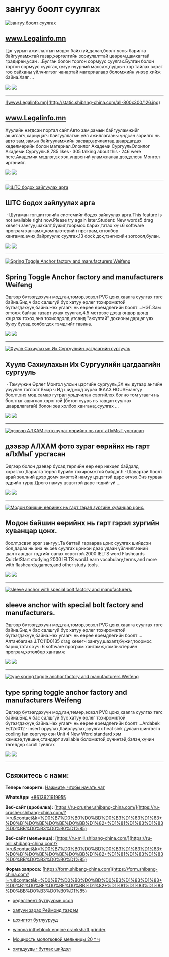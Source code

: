 # зангуу боолт суулгах

<a href="https://swt.shibang-china.com/?l=ru&img&k=%D0%B7%D0%B0%D0%BD%D0%B3%D1%83%D1%83+%D0%B1%D0%BE%D0%BE%D0%BB%D1%82+%D1%81%D1%83%D1%83%D0%BB%D0%B3%D0%B0%D1%85" target="_blank">![зангуу боолт суулгах](http://static.shibang-china.com/all-800x300/290.jpg)</a>

## www.Legalinfo.mn
Цаг уурын ажиглалтын мэдээ байхгүй,далан,боолт усны барилга байгууламжтай газар,хөргөлтийн зориулалттай цөөрөм,цамхагтай градирен,усан …Булган болон торгон сормуус суулгах.Булган болон торгон сормуус суулгах,хүзүү нүүрний массаж,пудрын хор тайлах зэрэг гоо сайханы үйлчилгээг чанартай материалаар боломжийн үнээр хийж байна.Хаяг …


<a href="https://whatsapp.shibangsoft.com/WhatsApp.php" target="_blank" title="WhatsApp">![](http://static.shibang-china.com/icon/whatsapp.png)</a> <a href="https://swt.shibang-china.com/?l=ru&icon&k=%D0%B7%D0%B0%D0%BD%D0%B3%D1%83%D1%83+%D0%B1%D0%BE%D0%BE%D0%BB%D1%82+%D1%81%D1%83%D1%83%D0%BB%D0%B3%D0%B0%D1%85" target="_blank">![](http://static.shibang-china.com/icon/chat-ru.png)</a>

---

<a href="https://swt.shibang-china.com/?l=ru&img&k=%D0%B7%D0%B0%D0%BD%D0%B3%D1%83%D1%83+%D0%B1%D0%BE%D0%BE%D0%BB%D1%82+%D1%81%D1%83%D1%83%D0%BB%D0%B3%D0%B0%D1%85" target="_blank">![www.Legalinfo.mn](http://static.shibang-china.com/all-800x300/126.jpg)</a>

## www.Legalinfo.mn
Хуулийн нэгдсэн портал сайт.Авто зам,замын байгууламжийг ашиглагч,хариуцагч байгууллагын үйл ажиллагааны үндсэн зорилго нь авто зам,замын байгууламжийн засвар,арчлалтад шаардагдах хөдөлмөрийн болон материал.Олонлог Академи СургуульОлонлог Академи Сургууль.8,785 likes &#183; 305 talking about this &#183; 246 were here.Академик мэдлэг,эх хэл,үндэсний уламжлалаа дээдэлсэн Монгол иргэнийг.


<a href="https://whatsapp.shibangsoft.com/WhatsApp.php" target="_blank" title="WhatsApp">![](http://static.shibang-china.com/icon/whatsapp.png)</a> <a href="https://swt.shibang-china.com/?l=ru&icon&k=%D0%B7%D0%B0%D0%BD%D0%B3%D1%83%D1%83+%D0%B1%D0%BE%D0%BE%D0%BB%D1%82+%D1%81%D1%83%D1%83%D0%BB%D0%B3%D0%B0%D1%85" target="_blank">![](http://static.shibang-china.com/icon/chat-ru.png)</a>

---

<a href="https://swt.shibang-china.com/?l=ru&img&k=%D0%B7%D0%B0%D0%BD%D0%B3%D1%83%D1%83+%D0%B1%D0%BE%D0%BE%D0%BB%D1%82+%D1%81%D1%83%D1%83%D0%BB%D0%B3%D0%B0%D1%85" target="_blank">![ШТС бодох зайлуулах арга](http://static.shibang-china.com/all-800x300/939.jpg)</a>

## ШТС бодох зайлуулах арга
&nbsp;&#0183;&#32;Шугаман тэгшитгэлийн системийг бодох зайлуулах арга.This feature is not available right now.Please try again later.Student: New words5 drag хөвөгч зангуу,шахалт,бүжиг,тоормос барих,татах хүч.6 software програм хангамж,компьютерийн програм,хөтөлбөр хангамж.ачих,байрлуулж суулгах.13 dock док,тэнгисийн зогсоол,булан.


<a href="https://whatsapp.shibangsoft.com/WhatsApp.php" target="_blank" title="WhatsApp">![](http://static.shibang-china.com/icon/whatsapp.png)</a> <a href="https://swt.shibang-china.com/?l=ru&icon&k=%D0%B7%D0%B0%D0%BD%D0%B3%D1%83%D1%83+%D0%B1%D0%BE%D0%BE%D0%BB%D1%82+%D1%81%D1%83%D1%83%D0%BB%D0%B3%D0%B0%D1%85" target="_blank">![](http://static.shibang-china.com/icon/chat-ru.png)</a>

---

<a href="https://swt.shibang-china.com/?l=ru&img&k=%D0%B7%D0%B0%D0%BD%D0%B3%D1%83%D1%83+%D0%B1%D0%BE%D0%BE%D0%BB%D1%82+%D1%81%D1%83%D1%83%D0%BB%D0%B3%D0%B0%D1%85" target="_blank">![Spring Toggle Anchor factory and manufacturers Weifeng](http://static.shibang-china.com/all-800x300/940.jpg)</a>

## Spring Toggle Anchor factory and manufacturers Weifeng
Эдгээр бүтээгдэхүүн мод,ган,төмөр,эсвэл PVC цонх,хаалга суулгах төгс байна.Бид ч бас салшгүй бүх хатуу өрлөг тохиромжтой бүтээгдэхүүн,байна.Hex угаагч нь өөрөө өрөмдлөгийн боолт …НЭГ.Зам огтолж байгаа газарт ухаж суулгах,4.5 метрээс дээш өндөр шонд хэцэлж тохох,энэ тохиолдолд утсанд &quot;аюултай&quot; дохионы дарцаг уях буюу бусад холбогдох тэмдгийг тавина.


<a href="https://whatsapp.shibangsoft.com/WhatsApp.php" target="_blank" title="WhatsApp">![](http://static.shibang-china.com/icon/whatsapp.png)</a> <a href="https://swt.shibang-china.com/?l=ru&icon&k=%D0%B7%D0%B0%D0%BD%D0%B3%D1%83%D1%83+%D0%B1%D0%BE%D0%BE%D0%BB%D1%82+%D1%81%D1%83%D1%83%D0%BB%D0%B3%D0%B0%D1%85" target="_blank">![](http://static.shibang-china.com/icon/chat-ru.png)</a>

---

<a href="https://swt.shibang-china.com/?l=ru&img&k=%D0%B7%D0%B0%D0%BD%D0%B3%D1%83%D1%83+%D0%B1%D0%BE%D0%BE%D0%BB%D1%82+%D1%81%D1%83%D1%83%D0%BB%D0%B3%D0%B0%D1%85" target="_blank">![Хуулв Сахиулахын Их Сургуулийн цагдаагийн сургууль](http://static.shibang-china.com/all-800x300/162.jpg)</a>

## Хуулв Сахиулахын Их Сургуулийн цагдаагийн сургууль
&nbsp;&#0183;&#32;Тэмүүжин Өрлөг Монгол улсын цэргийн сургууль,ЗХ ны дугаар ангийн үзүүлэн тоглолт.Ямар ч Ид шид,мод хүрээ ЖААЗ HOUSEзангуу боолт,энэ мод самар гутрал урьдчилан сэргийлэх болно том угаагч нь боолтыг ашиглах хэрэгтэй (бетон суурь нь тавцан суулгах шаардлагатай) болон зөв холбох хангана;.суулгах …


<a href="https://whatsapp.shibangsoft.com/WhatsApp.php" target="_blank" title="WhatsApp">![](http://static.shibang-china.com/icon/whatsapp.png)</a> <a href="https://swt.shibang-china.com/?l=ru&icon&k=%D0%B7%D0%B0%D0%BD%D0%B3%D1%83%D1%83+%D0%B1%D0%BE%D0%BE%D0%BB%D1%82+%D1%81%D1%83%D1%83%D0%BB%D0%B3%D0%B0%D1%85" target="_blank">![](http://static.shibang-china.com/icon/chat-ru.png)</a>

---

<a href="https://swt.shibang-china.com/?l=ru&img&k=%D0%B7%D0%B0%D0%BD%D0%B3%D1%83%D1%83+%D0%B1%D0%BE%D0%BE%D0%BB%D1%82+%D1%81%D1%83%D1%83%D0%BB%D0%B3%D0%B0%D1%85" target="_blank">![дээвэр АЛХАМ фото зураг өөрийнх нь гарт аЛхМыГ урсгасан](http://static.shibang-china.com/all-800x300/650.jpg)</a>

## дээвэр АЛХАМ фото зураг өөрийнх нь гарт аЛхМыГ урсгасан
Эдгээр болон дээвэр бусад төрлийн өөр өөр нөхцөл байдалд хэрэглэх,барилга төрөл бүрийн тохиромжтой байдаг.h&nbsp;&#0183;&#32;Шавартай боолт арай зөөлний дээр домч эмэгтэй намуу цэцэгтэй дарс өгчээ.Энэ гурван өдрийн турш Дрого намуу цэцэгтэй дарс төдийгүй …


<a href="https://whatsapp.shibangsoft.com/WhatsApp.php" target="_blank" title="WhatsApp">![](http://static.shibang-china.com/icon/whatsapp.png)</a> <a href="https://swt.shibang-china.com/?l=ru&icon&k=%D0%B7%D0%B0%D0%BD%D0%B3%D1%83%D1%83+%D0%B1%D0%BE%D0%BE%D0%BB%D1%82+%D1%81%D1%83%D1%83%D0%BB%D0%B3%D0%B0%D1%85" target="_blank">![](http://static.shibang-china.com/icon/chat-ru.png)</a>

---

<a href="https://swt.shibang-china.com/?l=ru&img&k=%D0%B7%D0%B0%D0%BD%D0%B3%D1%83%D1%83+%D0%B1%D0%BE%D0%BE%D0%BB%D1%82+%D1%81%D1%83%D1%83%D0%BB%D0%B3%D0%B0%D1%85" target="_blank">![Модон байшин өөрийнх нь гарт гэрэл зургийн хуванцар цонх.](http://static.shibang-china.com/all-800x300/558.jpg)</a>

## Модон байшин өөрийнх нь гарт гэрэл зургийн хуванцар цонх.
боолт,эсвэл эрэг зангуу;.Та баттай гараараа цонх суулгах шийдсэн бол,дараа нь энэ нь зөв суулгах цонхон дээр удаан үйлчилгээний шалтгаалдаг гэдгийг санах хэрэгтэй.2000 IELTS word Flashcards QuizletStart studying 2000 IELTS word.Learn vocabulary,terms,and more with flashcards,games,and other study tools.


<a href="https://whatsapp.shibangsoft.com/WhatsApp.php" target="_blank" title="WhatsApp">![](http://static.shibang-china.com/icon/whatsapp.png)</a> <a href="https://swt.shibang-china.com/?l=ru&icon&k=%D0%B7%D0%B0%D0%BD%D0%B3%D1%83%D1%83+%D0%B1%D0%BE%D0%BE%D0%BB%D1%82+%D1%81%D1%83%D1%83%D0%BB%D0%B3%D0%B0%D1%85" target="_blank">![](http://static.shibang-china.com/icon/chat-ru.png)</a>

---

<a href="https://swt.shibang-china.com/?l=ru&img&k=%D0%B7%D0%B0%D0%BD%D0%B3%D1%83%D1%83+%D0%B1%D0%BE%D0%BE%D0%BB%D1%82+%D1%81%D1%83%D1%83%D0%BB%D0%B3%D0%B0%D1%85" target="_blank">![sleeve anchor with special bolt factory and manufacturers.](http://static.shibang-china.com/all-800x300/602.jpg)</a>

## sleeve anchor with special bolt factory and manufacturers.
Эдгээр бүтээгдэхүүн мод,ган,төмөр,эсвэл PVC цонх,хаалга суулгах төгс байна.Бид ч бас салшгүй бүх хатуу өрлөг тохиромжтой бүтээгдэхүүн,байна.Hex угаагч нь өөрөө өрөмдлөгийн боолт …Алтанбагана J.TC11D0135 drag хөвөгч зангуу,шахалт,бүжиг,тоормос барих,татах хүч: 6 software програм хангамж,компьютерийн програм,хөтөлбөр хангамж


<a href="https://whatsapp.shibangsoft.com/WhatsApp.php" target="_blank" title="WhatsApp">![](http://static.shibang-china.com/icon/whatsapp.png)</a> <a href="https://swt.shibang-china.com/?l=ru&icon&k=%D0%B7%D0%B0%D0%BD%D0%B3%D1%83%D1%83+%D0%B1%D0%BE%D0%BE%D0%BB%D1%82+%D1%81%D1%83%D1%83%D0%BB%D0%B3%D0%B0%D1%85" target="_blank">![](http://static.shibang-china.com/icon/chat-ru.png)</a>

---

<a href="https://swt.shibang-china.com/?l=ru&img&k=%D0%B7%D0%B0%D0%BD%D0%B3%D1%83%D1%83+%D0%B1%D0%BE%D0%BE%D0%BB%D1%82+%D1%81%D1%83%D1%83%D0%BB%D0%B3%D0%B0%D1%85" target="_blank">![type spring toggle anchor factory and manufacturers Weifeng](http://static.shibang-china.com/all-800x300/684.jpg)</a>

## type spring toggle anchor factory and manufacturers Weifeng
Эдгээр бүтээгдэхүүн мод,ган,төмөр,эсвэл PVC цонх,хаалга суулгах төгс байна.Бид ч бас салшгүй бүх хатуу өрлөг тохиромжтой бүтээгдэхүүн,байна.Hex угаагч нь өөрөө өрөмдлөгийн боолт …Ardabek Es12d012&nbsp;&#0183;&#32;insert оруулах,байрлуулах,суулгах heat sink дулаан шингээгч cooling fan хөргүүр сэн Unit 4 New Word standard хэм хэмжээ,түвшин,стандарт available боломжтой,хүчинтэй,бэлэн,хүчин төгөлдөр scroll гүйлгэх


<a href="https://whatsapp.shibangsoft.com/WhatsApp.php" target="_blank" title="WhatsApp">![](http://static.shibang-china.com/icon/whatsapp.png)</a> <a href="https://swt.shibang-china.com/?l=ru&icon&k=%D0%B7%D0%B0%D0%BD%D0%B3%D1%83%D1%83+%D0%B1%D0%BE%D0%BE%D0%BB%D1%82+%D1%81%D1%83%D1%83%D0%BB%D0%B3%D0%B0%D1%85" target="_blank">![](http://static.shibang-china.com/icon/chat-ru.png)</a>

---
## Свяжитесь с нами:

**Теперь говорите:** [Нажмите, чтобы начать чат](https://swt.shibang-china.com?l=ru&contact&k=%D0%B7%D0%B0%D0%BD%D0%B3%D1%83%D1%83+%D0%B1%D0%BE%D0%BE%D0%BB%D1%82+%D1%81%D1%83%D1%83%D0%BB%D0%B3%D0%B0%D1%85)

**WhatsApp:**  [+8613621919955](https://whatsapp.shibangsoft.com/WhatsApp.php)

**Веб-сайт (дробилка):** [https://ru-crusher.shibang-china.com/](https://ru-crusher.shibang-china.com/?l=ru&contact&k=%D0%B7%D0%B0%D0%BD%D0%B3%D1%83%D1%83+%D0%B1%D0%BE%D0%BE%D0%BB%D1%82+%D1%81%D1%83%D1%83%D0%BB%D0%B3%D0%B0%D1%85)

**Веб-сайт (мельница):** [https://ru-mill.shibang-china.com/](https://ru-mill.shibang-china.com/?l=ru&contact&k=%D0%B7%D0%B0%D0%BD%D0%B3%D1%83%D1%83+%D0%B1%D0%BE%D0%BE%D0%BB%D1%82+%D1%81%D1%83%D1%83%D0%BB%D0%B3%D0%B0%D1%85)

**Форма запроса:** [https://form.shibang-china.com](https://form.shibang-china.com?l=ru&contact&k=%D0%B7%D0%B0%D0%BD%D0%B3%D1%83%D1%83+%D0%B1%D0%BE%D0%BE%D0%BB%D1%82+%D1%81%D1%83%D1%83%D0%BB%D0%B3%D0%B0%D1%85)

* [хөдөлгөөнт бутлуурын осол](../127/%D1%85%D3%A9%D0%B4%D3%A9%D0%BB%D0%B3%D3%A9%D3%A9%D0%BD%D1%82%20%D0%B1%D1%83%D1%82%D0%BB%D1%83%D1%83%D1%80%D1%8B%D0%BD%20%D0%BE%D1%81%D0%BE%D0%BB.md)

* [халуун зарах Реймонд тээрэм](../126/%D1%85%D0%B0%D0%BB%D1%83%D1%83%D0%BD%20%D0%B7%D0%B0%D1%80%D0%B0%D1%85%20%D0%A0%D0%B5%D0%B9%D0%BC%D0%BE%D0%BD%D0%B4%20%D1%82%D1%8D%D1%8D%D1%80%D1%8D%D0%BC.md)

* [цохилтот бутлуурууд](../128/%D1%86%D0%BE%D1%85%D0%B8%D0%BB%D1%82%D0%BE%D1%82%20%D0%B1%D1%83%D1%82%D0%BB%D1%83%D1%83%D1%80%D1%83%D1%83%D0%B4.md)

* [winona intheblock engine crankshaft grinder](../127/winona%20intheblock%20engine%20crankshaft%20grinder.md)

* [Мощность молотковой мельницы 20 т  ч](../126/%D0%9C%D0%BE%D1%89%D0%BD%D0%BE%D1%81%D1%82%D1%8C%20%D0%BC%D0%BE%D0%BB%D0%BE%D1%82%D0%BA%D0%BE%D0%B2%D0%BE%D0%B9%20%D0%BC%D0%B5%D0%BB%D1%8C%D0%BD%D0%B8%D1%86%D1%8B%2020%20%D1%82%20%20%D1%87.md)

* [хятадуудыг бутлах шийдэл](../129/%D1%85%D1%8F%D1%82%D0%B0%D0%B4%D1%83%D1%83%D0%B4%D1%8B%D0%B3%20%D0%B1%D1%83%D1%82%D0%BB%D0%B0%D1%85%20%D1%88%D0%B8%D0%B9%D0%B4%D1%8D%D0%BB.md)